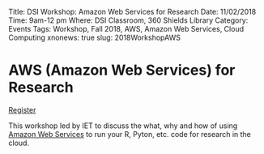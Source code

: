 Title: DSI Workshop: Amazon Web Services for Research
Date: 11/02/2018
Time: 9am-12 pm
Where: DSI Classroom, 360 Shields Library
Category: Events
Tags: Workshop, Fall 2018, AWS, Amazon Web Services, Cloud Computing
xnonews: true
slug: 2018WorkshopAWS

#  AWS (Amazon Web Services) for Research

[Register](https://forms.library.ucdavis.edu/classes/descriptions.php#class216)

This workshop led by IET to discuss the what, why and how of using [Amazon Web Services](https://aws.amazon.com/) to run your R, Pyton, etc. code for research in the cloud.

